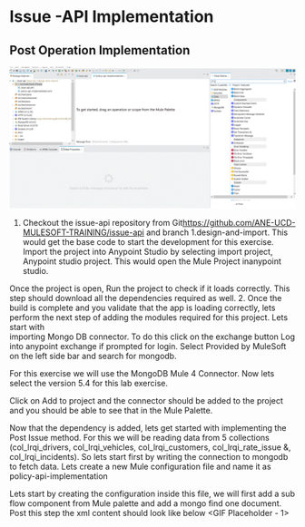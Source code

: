 # Issue -API Implementation
## Post Operation Implementation
![](images/mongo.gif)
1. Checkout the issue-api repository from Git<https://github.com/ANE-UCD-MULESOFT-TRAINING/issue-api> and branch 1.design-and-import. 
  This would get the base code to start the development for this exercise. 
  Import the project into Anypoint Studio by selecting import project, Anypoint studio project. This would open the Mule Project inanypoint studio. 
 
  Once the project is open, Run the project to check if it loads correctly. This step should download all the dependencies required as well. 
2. Once the build is complete and you validate that the app is loading correctly, lets perform the next step of adding the modules required for this project. Lets start with       
importing Mongo DB connector. 
    To do this click on the exchange button 
    Log into anypoint exchange if prompted for login.
    Select Provided by MuleSoft on the left side bar and search for mongodb.

For this exercise we will use the MongoDB Mule 4 Connector. Now lets select the version 5.4 for this lab exercise.



Click on Add to project and the connector should be added to the project and you should be able to see that in the Mule Palette.

Now that the dependency is added, lets get started with implementing the Post Issue method. For this we will be reading data from 5 collections (col_lrqi_drivers, col_lrqi_vehicles, col_lrqi_customers, col_lrqi_rate_issue &, col_lrqi_incidents).
So lets start first by writing the connection to mongodb to fetch data.
Lets create a new Mule configuration file and name it as policy-api-implementation

Lets start by creating the configuration inside this file, we will first add a sub flow component from Mule palette and add a mongo find one document. Post this step the xml content should look like below
<GIF Placeholder - 1>
